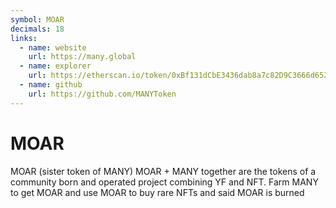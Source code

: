 ```yaml
---
symbol: MOAR
decimals: 18
links:
  - name: website
    url: https://many.global
  - name: explorer
    url: https://etherscan.io/token/0xBf131dCbE3436dab8a7c82D9C3666d652ca38eaB
  - name: github
    url: https://github.com/MANYToken
---
```


# MOAR

MOAR (sister token of MANY) MOAR + MANY together are the tokens of a community born and operated project combining YF and NFT. Farm MANY to get MOAR and use MOAR to buy rare NFTs and said MOAR is burned
